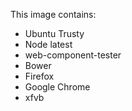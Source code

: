 This image contains:
* Ubuntu Trusty
* Node latest
* web-component-tester
* Bower
* Firefox
* Google Chrome
* xfvb
